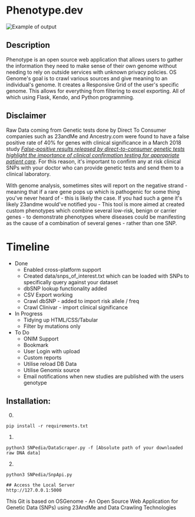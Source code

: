 # Phenotype.dev

![Example of output](https://github.com/glasgowm148/Phenotype/blob/master/images/phenotype.png)
## Description
Phenotype is an open source web application that allows users to gather the information they need to make sense of their own genome without needing to rely on outside services with unknown privacy policies. OS Genome's goal is to crawl various sources and give meaning to an individual's genome. It creates a Responsive Grid of the user's specific genome. This allows for everything from filtering to excel exporting. All of which using Flask, Kendo, and Python programming.

## Disclaimer
Raw Data coming from Genetic tests done by Direct To Consumer companies such as 23andMe and Ancestry.com were found to have a false positive rate of 40% for genes with clinical significance in a March 2018 study [*False-positive results released by direct-to-consumer genetic tests highlight the importance of clinical confirmation testing for appropriate patient care*](https://www.nature.com/articles/gim201838). For this reason, it's important to confirm any at risk clinical SNPs with your doctor who can provide genetic tests and send them to a clinical laboratory.

With genome analysis, sometimes sites will report on the negative strand - meaning that if a rare gene pops up which is pathogenic for some thing you've never heard of - this is likely the case. If you had such a gene it's likely 23andme would've notified you - This tool is more aimed at created custom phenotypes which combine several low-risk, benign or carrier genes - to demonstrate phenotypes where diseases could be manifesting as the cause of a combination of several genes - rather than one SNP.


# Timeline
* Done
    * Enabled cross-platform support
    * Created data/snps_of_interest.txt which can be loaded with SNPs to specifically query against your dataset
    * dbSNP lookup functionality added
    * CSV Export working
    * Crawl dbSNP - added to import risk allele / freq
    * Crawl Clinivar - import clinical significance
* In Progress
  * Tidying up HTML/CSS/Tabular 
  * Filter by mutations only
* To Do
  * ONIM Support
  * Bookmark
  * User Login with upload
  * Custom reports
  * Utilise reload DB Data
  * Utilise Genomix source
  * Email notifications when new studies are published with the users genotype

## Installation:


0.
```
pip install -r requirements.txt
```
1. 
```
python3 SNPedia/DataScraper.py -f [Absolute path of your downloaded raw DNA data]
```

2.
```
python3 SNPedia/SnpApi.py
```
```
## Access the Local Server
http://127.0.0.1:5000
```

This Git is based on OSGenome - An Open Source Web Application for Genetic Data (SNPs) using 23AndMe and Data Crawling Technologies

